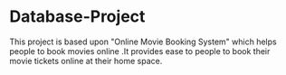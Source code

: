 # Database-Project
This project is based upon "Online Movie Booking System" which helps people  to book movies online .It provides ease to people to book their movie tickets online at their home space.
